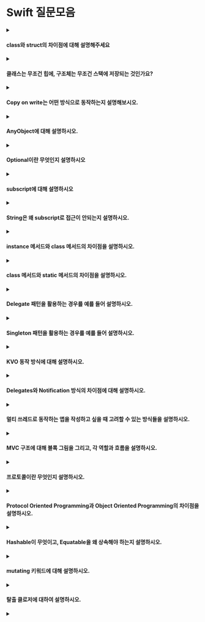 # Swift 질문모음

<details>
<summary><h4>class와 struct의 차이점에 대해 설명해주세요</h4></summary>
<div markdown="1">  

클래스는 참조타입, 구조체는 값타입으로 모든 경우에 그런것은 아니지만 클래스는 주로 힙에, 구조체는 스택에 저장됩니다. 클래스 같은경우는 ARC로 참조 카운트를 관리하고 상속이 가능하다는 특징이 있습니다. 
클래스는 참조타입이기 때문에 다른 변수에 기존에 있던 인스턴스를 할당하게 되면 하나의 변수에서 프로퍼티를 수정했을때 다른 변수로 조회해도 변경되어있는 것을 확인할 수 있고, 구조체는 다른변수에 할당하면 복사가 일어나기 때문에 다른변수에서 프로퍼티를 수정해도 기존변수에는 변화가 일어나지 않습니다.
클래스는 주로 힙에, 구조체는 주로 스택에 저장된다는 특징 때문에 비용은 클래스가 더 많이 듭니다. 스택같은경우는 컴파일타임에 언제 할당되고 해제되는 지를 미리 알고있고 스레드마다 스택을 따로 가지고 있기 때문에 동기화의 비용도 들지 않습니다. 하지만 힙은 참조에 대한 계산도 해주어야하고 동기화도 고려해야하므로 비용이 더 들게됩니다.
</details>
<details>
<summary><h4>클래스는 무조건 힙에, 구조체는 무조건 스택에 저장되는 것인가요?</h4></summary>
<div markdown="1">  

코딩을 하다보면 클래스안에 구조체 프로퍼티가 있거나, 구조체 안에 클래스 프로퍼티가 존재하게 되는 경우가 있습니다.
클래스안에 구조체 프로퍼티가 존재하는 경우에는 클래스가 메모리에서 해제되기 전에 구조체가 해제되지 않도록 값타입도 힙에 저장하게 됩니다.
</details>
<details>
<summary><h4>Copy on write는 어떤 방식으로 동작하는지 설명해보시오.</h4></summary>
<div markdown="1">  

Copy On Write는 값타입의 데이터를 다른 변수에 할당했을때 바로 복사가 이루어지지 않고 데이터의 변경일어났을 때 복사가 일어나게 됩니다. 
</details>
<details>
<summary><h4>AnyObject에 대해 설명하시오.</h4></summary>
<div markdown="1">  

AnyObject는 모든 클래스 타입의 인스턴스를 나타내는 프로토콜입니다. 모든 클래스가 AnyObject 프로토콜 암시적으로 준수하게 됩니다.
</details>
<details>
<summary><h4>Optional이란 무엇인지 설명하시오</h4></summary>
<div markdown="1">  

Optional이란 스위프트에서 값이 있을 수도 있고, 없을수도 있다 라는 것을 표현하기 위해서 사용하는 것입니다. 변수의 타입 뒤에 `?`를 붙여서 표현합니다. 옵셔널 타입을 선언함으로써 값이 없다라는 의미인 `nil`을 변수에 넣어줄 수 있게 됩니다.

또 Optional로 선언된 변수들은 값이 있는 것인지, nil인 것인지 wrap되어서 모르는 상태가 됩니다. 실제로 옵셔널 변수를 그냥 출력해보면 value가 있다고 하더라고 value가 바로 출력되지 않고 `Optional`로 감싸져 있는 형태로 출력됩니다. 이 wrapping되어있는것을 사용하기 위해서는 Unwrapping이라는 과정이 필요합니다.
</details>
<details>
<summary><h4>subscript에 대해 설명하시오</h4></summary>
<div markdown="1">  

클래스, 구조체, 열거형에서 시퀀스의 멤버요소에 접근하기 위한 바로가기 문법을 말합니다. 대표적으로 배열에서 대괄호안에 index를 넣어줘서 멤버요소에 접근하는 것있습니다.

콜렉션, 리스트, 시퀀스 등 집합의 특정 member elements에 간단하게 접근할 수 있는 문법을 말합니다. 입력되는 숫자에 제한이 없고, 입력 인자의 타입과 반환되는 타입에 제한도 없습니다. 하지만 in-out인자나 기본인자값을 제공할 수는 없습니다.
</details>
<details>
<summary><h4>String은 왜 subscript로 접근이 안되는지 설명하시오.</h4></summary>
<div markdown="1">  

인덱스로 접근한다는 것은 배열에서 메모리의 주소를 계산해서 데이터 타입의 크기만큼 읽어들인 다는 것을 의미한다. String을 먼저 살펴보면 구조체이고, Character의 Collection, 즉 Array<Element>에서 element가 Character인 배열입니다. Swift에서 Character는 1개 이상의 Unicode Scalar로 이루어져있기 때문에 크기가 가변적입니다. 따라서 다른 언어 와 같이 정수로 접근해서 저장되어있는 위치를 정확하게 계산할 수 없기 때문에 subscript로 접근할 수 없습니다.

따라서 String은 subscript를 `Int`가 아니라 `String.Index`를 통해서 값을 확인할 수 없습니다.
</details>
<details>
<summary><h4>instance 메서드와 class 메서드의 차이점을 설명하시오.</h4></summary>
<div markdown="1">  
</details>
<details>
<summary><h4>class 메서드와 static 메서드의 차이점을 설명하시오.</h4></summary>
<div markdown="1">  
</details>

<details>
<summary><h4>Delegate 패턴을 활용하는 경우를 예를 들어 설명하시오.</h4></summary>
<div markdown="1">  
</details>
<details>
<summary><h4>Singleton 패턴을 활용하는 경우를 예를 들어 설명하시오.</h4></summary>
<div markdown="1">  
</details>
<details>
<summary><h4>KVO 동작 방식에 대해 설명하시오.</h4></summary>
<div markdown="1">  
</details>
<details>
<summary><h4>Delegates와 Notification 방식의 차이점에 대해 설명하시오.</h4></summary>
<div markdown="1">  
</details>
<details>
<summary><h4>멀티 쓰레드로 동작하는 앱을 작성하고 싶을 때 고려할 수 있는 방식들을 설명하시오.</h4></summary>
<div markdown="1">  
</details>
<details>
<summary><h4>MVC 구조에 대해 블록 그림을 그리고, 각 역할과 흐름을 설명하시오.</h4></summary>
<div markdown="1">  
</details>
<details>
<summary><h4>프로토콜이란 무엇인지 설명하시오.</h4></summary>
<div markdown="1">  
</details>
<details>
<summary><h4>Protocol Oriented Programming과 Object Oriented Programming의 차이점을 설명하시오.</h4></summary>
<div markdown="1">  
</details>
<details>
<summary><h4>Hashable이 무엇이고, Equatable을 왜 상속해야 하는지 설명하시오.</h4></summary>
<div markdown="1">  
</details>
<details>
<summary><h4>mutating 키워드에 대해 설명하시오.</h4></summary>
<div markdown="1">  
</details>
<details>
<summary><h4>탈출 클로저에 대하여 설명하시오.</h4></summary>
<div markdown="1">  
</details>
<details>
<summary><h4></h4></summary>
<div markdown="1">  
</details>